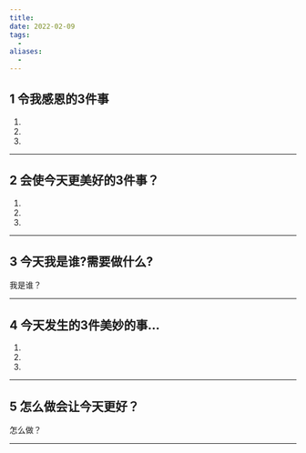 ```yaml
---
title: 
date: 2022-02-09
tags: 
  - 
aliases: 
  - 
---
```



## 1 令我感恩的3件事

1. 
2. 
3. 

---

## 2 会使今天更美好的3件事？

1. 
2. 
3. 

---

## 3 今天我是谁?需要做什么?

我是谁？


---

## 4 今天发生的3件美妙的事...

1. 
2. 
3. 

---

## 5 怎么做会让今天更好？

怎么做？



---